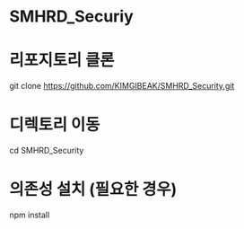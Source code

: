 # SMHRD_Securiy
# 리포지토리 클론
git clone https://github.com/KIMGIBEAK/SMHRD_Security.git

# 디렉토리 이동
cd SMHRD_Security

# 의존성 설치 (필요한 경우)
npm install
